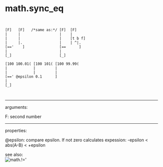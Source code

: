# math.sync_eq

```


[F]   [F]   /*same as:*/ [F]  [F]
|     |                  |    |
|     |                  |    [t b f]
|     |.                 |    | ^|.
[=='    ]                [==      ]
|                        |
[_]                      [_]

[100 100.01( [100 101( [100 99.99(
|            |         |
|            |         |
[==' @epsilon 0.1      ]
|
[_]

            
```
---
arguments:

F: second number<br>

---
properties:

@epsilon: compare epsilon. If not
            zero calculates expession: -epsilon &lt; abs(A-B) &lt; +epsilon<br>

see also:<br>
![math.!=&#39;]("img/object_math.!=&#39;.png")
